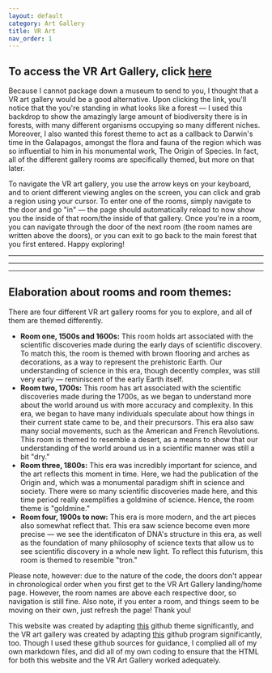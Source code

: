 ```yaml
---
layout: default
category: Art Gallery
title: VR Art
nav_order: 1
---
```


## To access the VR Art Gallery, click [here](https://shanivi.github.io/darwin/)

Because I cannot package down a museum to send to you, I thought that a VR art gallery would be a good alternative. Upon clicking the link, you'll notice that the you're standing in what looks like a forest — I used this backdrop to show the amazingly large amount of biodiversity there is in forests, with many different organisms occupying so many different niches. Moreover, I also wanted this forest theme to act as a callback to Darwin's time in the Galapagos, amongst the flora and fauna of the region which was so influential to him in his monumental work, The Origin of Species. In fact, all of the different gallery rooms are specifically themed, but more on that later.

To navigate the VR art gallery, you use the arrow keys on your keyboard, and to orient different viewing angles on the screen, you can click and grab a region using your cursor. To enter one of the rooms, simply navigate to the door and go "in" — the page should automatically reload to now show you the inside of that room/the inside of that gallery. Once you're in a room, you can navigate through the door of the next room (the room names are written above the doors), or you can exit to go back to the main forest that you first entered. Happy exploring!

* * * 
* * *
* * *

## Elaboration about rooms and room themes:
There are four different VR art gallery rooms for you to explore, and all of them are themed differently. 
- **Room one, 1500s and 1600s:** This room holds art associated with the scientific discoveries made during the early days of scientific discovery. To match this, the room is themed with brown flooring and arches as decorations, as a way to represent the prehistoric Earth. Our understanding of science in this era, though decently complex, was still very early — reminiscent of the early Earth itself.
- **Room two, 1700s:** This room has art associated with the scientific discoveries made during the 1700s, as we began to understand more about the world around us with more accuracy and complexity. In this era, we began to have many individuals speculate about how things in their current state came to be, and their precursors. This era also saw many social movements, such as the American and French Revolutions. This room is themed to resemble a desert, as a means to show that our understanding of the world around us in a scientific manner was still a bit "dry."
- **Room three, 1800s:** This era was incredibly important for science, and the art reflects this moment in time. Here, we had the publication of the Origin and, which was a monumental paradigm shift in science and society. There were so many scientific discoveries made here, and this time period really exemplifies a goldmine of science. Hence, the room theme is "goldmine."
- **Room four, 1900s to now:** This era is more modern, and the art pieces also somewhat reflect that. This era saw science become even more precise — we see the identificaton of DNA's structure in this era, as well as the foundation of many philosophy of science texts that allow us to see scientific discovery in a whole new light. To reflect this futurism, this room is themed to resemble "tron."

Please note, however: due to the nature of the code, the doors don't appear in chronological order when you first get to the VR Art Gallery landing/home page. However, the room names are above each respective door, so navigation is still fine. Also note, if you enter a room, and things seem to be moving on their own, just refresh the page! Thank you!

This website was created by adapting [this](https://github.com/gebeto/researcher) github theme significantly, and the VR art gallery was created by adapting [this](https://github.com/AgentO3/a-frame-art-gallery) github program significantly, too. Though I used these github sources for guidance, I complied all of my own markdown files, and did all of my own coding to ensure that the HTML for both this website and the VR Art Gallery worked adequately. 
